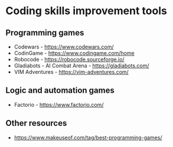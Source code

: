 # Coding skills improvement tools
## Programming games
- Codewars - https://www.codewars.com/
- CodinGame - https://www.codingame.com/home
- Robocode - https://robocode.sourceforge.io/
- Gladiabots - AI Combat Arena - https://gladiabots.com/
- VIM Adventures - https://vim-adventures.com/

## Logic and automation games
- Factorio - https://www.factorio.com/

## Other resources
- https://www.makeuseof.com/tag/best-programming-games/
